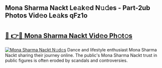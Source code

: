 ## Mona Sharma Nackt Le𝚊k𝚎d N𝚞𝚍es - Part-2ub Photos Vid𝚎o Le𝚊ks qFz1o

# <h2><a href="http://fb3i5n.evod.top/?m=Mona+Sharma+Nackt">🔗 👉🔴 Mona Sharma Nackt Vid𝚎o Ph𝚘t𝚘s</a></h2>

[![Mona Sharma Nackt N𝚞d𝚎s](https://i.imgur.com/8V9OHl7.gif)](http://fb3i5n.evod.top/?m=Mona+Sharma+Nackt)
Dance and lifestyle enthusiast Mona Sharma Nackt sharing their journey online. The public's Mona Sharma Nackt trust in public figures is often eroded by scandals and controversies. 
